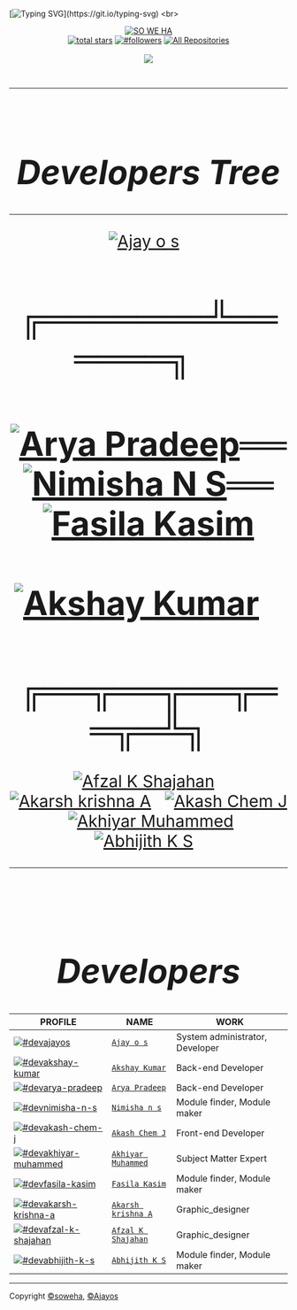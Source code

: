 [![Typing SVG](https://readme-typing-svg.herokuapp.com?color=%232DD309&size=28&lines=HI+Welcome+to;Team%20BLACK_SUDO;Nice+to+meet+you..!)](https://git.io/typing-svg)
<br>
<div align="center">

[![SO WE HA](https://github.com/soweha.png?size=200)](https://github.com/sowaha) 
<br>
<a href="https://github.com/soweha?tab=repositories&sort=stargazers">
<img alt="total stars" title="Total stars on GitHub" src="https://custom-icon-badges.herokuapp.com/badge/dynamic/json?logo=star&color=55960c&labelColor=488207&label=Stars&style=for-the-badge&query=%24.stars&url=https://api.github-star-counter.workers.dev/user/soweha"/></a>
<a href="https://github.com/soweha?tab=followers">
<img alt="#followers" title="Follow me on Github" src="https://custom-icon-badges.herokuapp.com/github/followers/soweha?color=236ad3&labelColor=1155ba&style=for-the-badge&logo=person-add&label=Follow&logoColor=white"/></a>
<a href="https://github.com/soweha?tab=repositories&sort=stargazers"><img alt="All Repositories" title="All Repositories" src="https://custom-icon-badges.herokuapp.com/badge/-All%20Repos-2962FF?style=for-the-badge&logoColor=white&logo=repo"/></a>
</br></br>
<a href="https://github.com/soweha">
<img src="https://profile-counter.glitch.me/{sowaha}/count.svg"></a>
</div><br>

---
<br>


<div align="center" style="font-size:30px">

# ***Developers Tree***
---


<a href="https://github.com/Ajayos"><img alt="Ajay o s" title="Ajay o s" src="https://github.com/Ajayos.png?size=100"/></a>&#160;&#160;

# ╔═══════╩══════╗&#160;&#160;&#160;&#160;
# <a href="https://github.com/soweha"><img alt="Arya Pradeep" title="Arya Pradeep" src="https://github.com/soweha.png?size=100"/></a>══<a href="https://github.com/Nimisha-n-s"><img alt="Nimisha N S" title="Nimisha N S" src="https://github.com/Nimisha-n-s.png?size=100"/></a>══<a href="https://github.com/soweha"><img alt="Fasila Kasim" title="Fasila Kasim" src="https://github.com/soweha.png?size=100"/></a>&#160;&#160;&#160;&#160;&#160;&#160;&#160;&#160;&#160;&#160;<a href="https://github.com/akshay-011"><img alt="Akshay Kumar" title="Akshay Kumar" src="https://github.com/soweha.png?size=100"/></a>&#160;&#160;&#160;
# ╔══╦══╦══╦══╦═╩╗
<a href="https://github.com/afzalshaji18"><img alt="Afzal K Shajahan" title="Afzal K Shajahan" src="https://github.com/afzalshaji18.png?size=100"/></a>&#160;&#160;
<a href="https://github.com/akarsh-krishna"><img alt="Akarsh krishna A" title="Akarsh krishna A" src="https://github.com/akarsh-krishna.png?size=100"/></a>&#160;&#160;
<a href="https://github.com/ACJ007"><img alt="Akash Chem J" title="Akash Chem J" src="https://github.com/ACJ007.png?size=100"/></a>&#160;&#160;
<a href="https://github.com/soweha"><img alt="Akhiyar Muhammed" title="Akhiyar Muhammed" src="https://github.com/soweha.png?size=100"/></a>&#160;&#160;
<a href="https://github.com/soweha"><img alt="Abhijith K S" title="Abhijith K S" src="https://github.com/soweha.png?size=100"/></a>&#160;&#160;

----
<br>

# ***Developers***


|PROFILE|NAME|WORK|
| ----------------------                                                  | ---------------------------------                       | ----------- |
| [![#devajayos](https://github.com/Ajayos.png?size=100)](https://github.com/Ajayos)               | [`Ajay o s`](https://github.com/Ajayos)               | System administrator, Developer|
| [![#devakshay-kumar](https://github.com/soweha.png?size=100)](https://github.com/akshay-011)            | [`Akshay Kumar`](https://github.com/akshay-011)         | Back-end Developer|
| [![#devarya-pradeep](https://github.com/soweha.png?size=100)](https://github.com/soweha)            | [`Arya Pradeep`](https://github.com/soweha)            | Back-end Developer|
| [![#devnimisha-n-s](https://github.com/Nimisha-n-s.png?size=100)]()             | [`Nimisha n s`](https://github.com/Nimisha-n-s)             | Module finder, Module maker|
| [![#devakash-chem-j](https://github.com/ACJ007.png?size=100)](https://github.com/ACJ007)             | [`Akash Chem J`](https://github.com/ACJ007)             | Front-end Developer |
| [![#devakhiyar-muhammed](https://github.com/soweha.png?size=100)](https://github.com/soweha)        | [`Akhiyar Muhammed`](https://github.com/soweha)        | Subject Matter Expert |
| [![#devfasila-kasim](https://github.com/soweha.png?size=100)](https://github.com/soweha)            | [`Fasila Kasim`](https://github.com/soweha)            | Module finder, Module maker|
| [![#devakarsh-krishna-a](https://github.com/akarsh-krishna.png?size=100)](https://github.com/akarsh-krishna) | [`Akarsh krishna A`](https://github.com/akarsh-krishna) | Graphic_designer |
| [![#devafzal-k-shajahan](https://github.com/afzalshaji18.png?size=100)](https://github.com/afzalshaji18)   | [`Afzal K Shajahan`](https://github.com/afzalshaji18)   | Graphic_designer |
| [![#devabhijith-k-s](https://github.com/soweha.png?size=100)](https://github.com/soweha)            | [`Abhijith K S`](https://github.com/soweha)            | Module finder, Module maker|

</div>

---


Copyright [&copy;soweha](https://github.com/soweha), [&copy;Ajayos](https://github.com/Ajayos)
